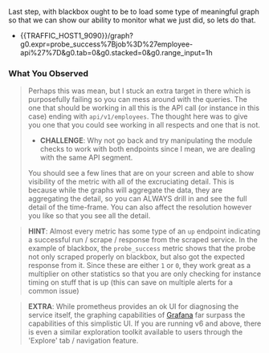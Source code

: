 Last step, with blackbox ought to be to load some type of meaningful graph so that we can show our ability to monitor what we just did, so lets do that.

* {{TRAFFIC_HOST1_9090}}/graph?g0.expr=probe_success%7Bjob%3D%27employee-api%27%7D&g0.tab=0&g0.stacked=0&g0.range_input=1h

### What You Observed

> Perhaps this was mean, but I stuck an extra target in there which is purposefully failing so you can mess around with the queries.  The one that should be working in all this is the API call (or instance in this case) ending with `api/v1/employees`.  The thought here was to give you one that you could see working in all respects and one that is not.  
>
> * **CHALLENGE**: Why not go back and try manipulating the module checks to work with both endpoints since I mean, we are dealing with the same API segment.
>
> You should see a few lines that are on your screen and able to show visibility of the metric with all of the excruciating detail.  This is because while the graphs will aggregate the data, they are aggregating the detail, so you can ALWAYS drill in and see the full detail of the time-frame.  You can also affect the resolution however you like so that you see all the detail.

> **HINT**:
> Almost every metric has some type of an `up` endpoint indicating a successful run / scrape / response from the scraped service.  In the example of blackbox, the `probe_success` metric shows that the probe not only scraped properly on blackbox, but also got the expected response from it.  Since these are either `1` or `0`, they work great as a multiplier on other statistics so that you are only checking for instance timing on stuff that is up (this can save on multiple alerts for a common issue)

> **EXTRA**:
> While prometheus provides an ok UI for diagnosing the service itself, the graphing capabilities of [Grafana](grafana.com) far surpass the capabilities of this simplistic UI.  If you are running v6 and above, there is even a similar exploration toolkit available to users through the 'Explore' tab / navigation feature.
